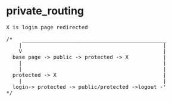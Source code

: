 # private_routing
<pre>
X is login page redirected 

/*   ______________________________________________
    |                                             |
    V                                             |
  base page -> public -> protected -> X           |
    |                                             |
    |                                             |
  protected -> X                                  |
    |                                             |
  login-> protected -> public/protected ->logout -' 
*/
</pre>

